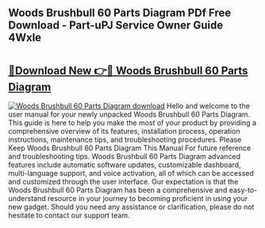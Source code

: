 ## Woods Brushbull 60 Parts Diagram PDf Free Download - Part-uPJ Service Owner Guide 4Wxle

# <h2><a href="http://dfnx77.blite.top/?on=Woods+Brushbull+60+Parts+Diagram">🔗Download New 👉🔴 Woods Brushbull 60 Parts Diagram</a></h2>

[![Woods Brushbull 60 Parts Diagram download](https://i.imgur.com/lujVjoI.png)](http://dfnx77.blite.top/?on=Woods+Brushbull+60+Parts+Diagram)
Hello and welcome to the user manual for your newly unpacked Woods Brushbull 60 Parts Diagram. This guide is here to help you make the most of your product by providing a comprehensive overview of its features, installation process, operation instructions, maintenance tips, and troubleshooting procedures. Please Keep Woods Brushbull 60 Parts Diagram This Manual For future reference and troubleshooting tips. Woods Brushbull 60 Parts Diagram advanced features include automatic software updates, customizable dashboard, multi-language support, and voice activation, all of which can be accessed and customized through the user interface. Our expectation is that the Woods Brushbull 60 Parts Diagram has been a comprehensive and easy-to-understand resource in your journey to becoming proficient in using your new gadget. Should you need any assistance or clarification, please do not hesitate to contact our support team.
